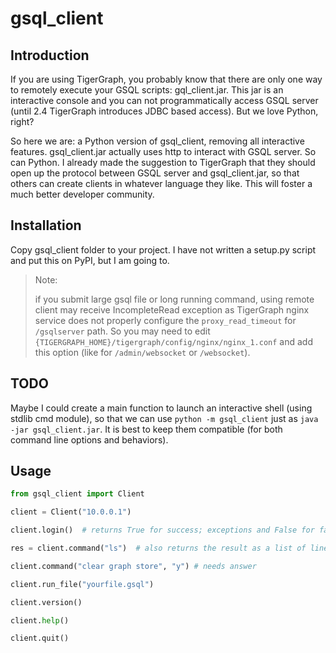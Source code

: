 # gsql_client

## Introduction

If you are using TigerGraph, you probably know that there are only one way to remotely execute
 your GSQL scripts: gql_client.jar. This jar is an interactive console and you can not programmatically
 access GSQL server (until 2.4 TigerGraph introduces JDBC based access). But we love Python,
 right?

So here we are: a Python version of gsql_client, removing all interactive features. gsql_client.jar
actually uses http to interact with GSQL server. So can Python. I already made the suggestion to
 TigerGraph that they should open up the protocol between GSQL server and gsql_client.jar, so that
 others can create clients in whatever language they like. This will foster a much better
 developer community.
 
## Installation

Copy gsql_client folder to your project. I have not written a setup.py script and put this on PyPI,
 but I am going to.
 
> Note:
>
> if you submit large gsql file or long running command, using remote client may receive
> IncompleteRead exception as TigerGraph nginx service does not properly configure the `proxy_read_timeout`
> for `/gsqlserver` path. So you may need to edit `{TIGERGRAPH_HOME}/tigergraph/config/nginx/nginx_1.conf`
> and add this option (like for `/admin/websocket` or `/websocket`).

## TODO

Maybe I could create a main function to launch an interactive shell (using stdlib cmd module), so that
we can use `python -m gsql_client` just as `java -jar gsql_client.jar`. It is best to keep them compatible
(for both command line options and behaviors).

## Usage

```python
from gsql_client import Client

client = Client("10.0.0.1")

client.login()  # returns True for success; exceptions and False for failure

res = client.command("ls")  # also returns the result as a list of lines

client.command("clear graph store", "y") # needs answer

client.run_file("yourfile.gsql")

client.version()

client.help()

client.quit()
```